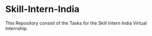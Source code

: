 # Skill-Intern-India
This Repository consist of the Tasks for the Skill Intern India Virtual Internship.
